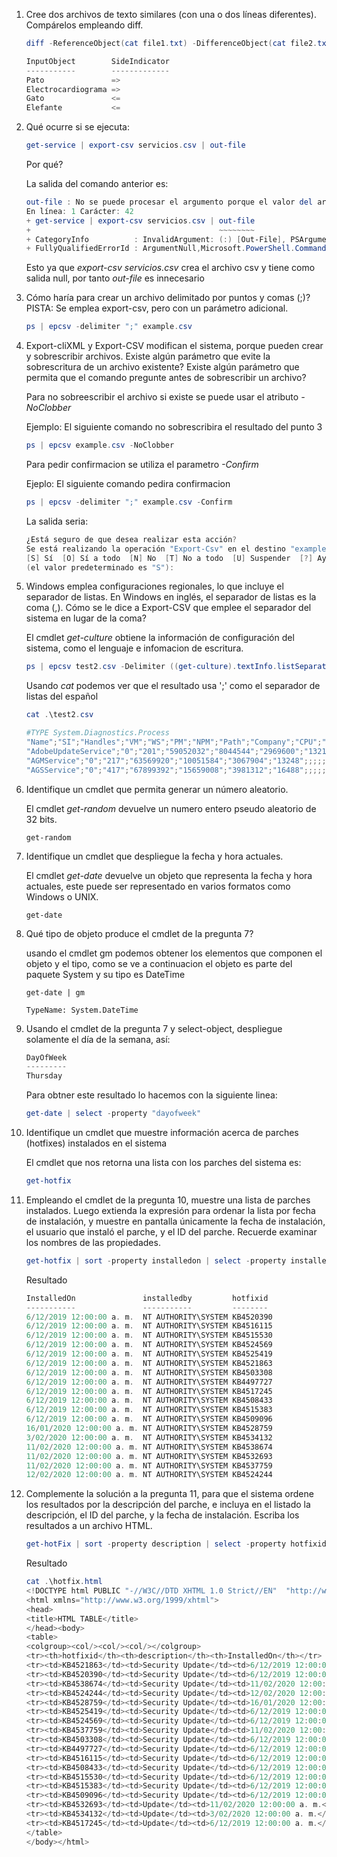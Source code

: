 1.  Cree dos archivos de texto similares (con una o dos líneas diferentes). Compárelos empleando diff.

    ```powershell
    diff -ReferenceObject(cat file1.txt) -DifferenceObject(cat file2.txt)

    InputObject        SideIndicator
    -----------        -------------
    Pato               =>
    Electrocardiograma =>
    Gato               <=
    Elefante           <=

    ```

2.  Qué ocurre si se ejecuta:

    ```powershell
    get-service | export-csv servicios.csv | out-file
    ```

    Por qué?

    La salida del comando anterior es:

    ```powershell
    out-file : No se puede procesar el argumento porque el valor del argumento "path" es NULL. Cambie el valor del argumento "path" a un valor no nulo.
    En línea: 1 Carácter: 42
    + get-service | export-csv servicios.csv | out-file
    +                                          ~~~~~~~~
    + CategoryInfo          : InvalidArgument: (:) [Out-File], PSArgumentNullException
    + FullyQualifiedErrorId : ArgumentNull,Microsoft.PowerShell.Commands.OutFileCommand
    ```

    Esto ya que _export-csv servicios.csv_ crea el archivo csv y tiene como salida null, por tanto _out-file_ es innecesario

3.  Cómo haría para crear un archivo delimitado por puntos y comas (;)? PISTA: Se emplea export-csv, pero con un parámetro adicional.

    ```powershell
    ps | epcsv -delimiter ";" example.csv
    ```

4.  Export-cliXML y Export-CSV modifican el sistema, porque pueden crear y sobrescribir archivos. Existe algún parámetro que evite la sobrescritura de un archivo existente? Existe algún parámetro que permita que el comando pregunte antes de sobrescribir un archivo?

    Para no sobreescribir el archivo si existe se puede usar el atributo _-NoClobber_

    Ejemplo:
    El siguiente comando no sobrescribira el resultado del punto 3

    ```powershell
    ps | epcsv example.csv -NoClobber
    ```

    Para pedir confirmacion se utiliza el parametro _-Confirm_

    Ejeplo: El siguiente comando pedira confirmacion

    ```powershell
    ps | epcsv -delimiter ";" example.csv -Confirm
    ```

    La salida seria:

    ```powershell
    ¿Está seguro de que desea realizar esta acción?
    Se está realizando la operación "Export-Csv" en el destino "example.csv".
    [S] Sí  [O] Sí a todo  [N] No  [T] No a todo  [U] Suspender  [?] Ayuda
    (el valor predeterminado es "S"):
    ```

5.  Windows emplea configuraciones regionales, lo que incluye el separador de listas. En Windows en inglés, el separador de listas es la coma (,). Cómo se le dice a Export-CSV que emplee el separador del sistema en lugar de la coma?

    El cmdlet _get-culture_ obtiene la información de configuración del sistema, como el lenguaje e infomacion de escritura.

    ```powershell
    ps | epcsv test2.csv -Delimiter ((get-culture).textInfo.listSeparator)
    ```

    Usando _cat_ podemos ver que el resultado usa ';' como el separador de listas del español

    ```powershell
    cat .\test2.csv

    #TYPE System.Diagnostics.Process
    "Name";"SI";"Handles";"VM";"WS";"PM";"NPM";"Path";"Company";"CPU";"FileVersion";"ProductVersion";"Description";"Product";"\*\*NounName";"BasePriority";"ExitCode";"HasExited";"ExitTime";"Handle";"SafeHandle";"HandleCount";"Id";"MachineName";"MainWindowHandle";"MainWindowTitle";"MainModule";"MaxWorkingSet";"MinWorkingSet";"Modules";"NonpagedSystemMemorySize";"NonpagedSystemMemorySize64";"PagedMemorySize";"PagedMemorySize64";"PagedSystemMemorySize";"PagedSystemMemorySize64";"PeakPagedMemorySize";"PeakPagedMemorySize64";"PeakWorkingSet";"PeakWorkingSet64";"PeakVirtualMemorySize";"PeakVirtualMemorySize64";"PriorityBoostEnabled";"PriorityClass";"PrivateMemorySize";"PrivateMemorySize64";"PrivilegedProcessorTime";"ProcessName";"ProcessorAffinity";"Responding";"SessionId";"StartInfo";"StartTime";"SynchronizingObject";"Threads";"TotalProcessorTime";"UserProcessorTime";"VirtualMemorySize";"VirtualMemorySize64";"EnableRaisingEvents";"StandardInput";"StandardOutput";"StandardError";"WorkingSet";"WorkingSet64";"Site";"Container"
    "AdobeUpdateService";"0";"201";"59052032";"8044544";"2969600";"13216";;;;;;;;"Process";"8";;;;;;"201";"4164";".";"0";"";;;;;"13216";"13216";"2969600";"2969600";"108016";"108016";"3190784";"3190784";"8937472";"8937472";"62984192";"62984192";;;"2969600";"2969600";;"AdobeUpdateService";;"True";"0";"System.Diagnostics.ProcessStartInfo";;;"System.Diagnostics.ProcessThreadCollection";;;"59052032";"59052032";"False";;;;"8044544";"8044544";;
    "AGMService";"0";"217";"63569920";"10051584";"3067904";"13248";;;;;;;;"Process";"8";;;;;;"217";"4156";".";"0";"";;;;;"13248";"13248";"3067904";"3067904";"123240";"123240";"3690496";"3690496";"11776000";"11776000";"95219712";"95219712";;;"3067904";"3067904";;"AGMService";;"True";"0";"System.Diagnostics.ProcessStartInfo";;;"System.Diagnostics.ProcessThreadCollection";;;"63569920";"63569920";"False";;;;"10051584";"10051584";;
    "AGSService";"0";"417";"67899392";"15659008";"3981312";"16488";;;;;;;;"Process";"8";;;;;;"417";"4140";".";"0";"";;;;;"16488";"16488";"3981312";"3981312";"147392";"147392";"5971968";"5971968";"22687744";"22687744";"127795200";"127795200";;;"3981312";"3981312";;"AGSService";;"True";"0";"System.Diagnostics.ProcessStartInfo";;;"System.Diagnostics.ProcessThreadCollection";;;
    ```

6.  Identifique un cmdlet que permita generar un número aleatorio.

    El cmdlet _get-random_ devuelve un numero entero pseudo aleatorio de 32 bits.

    ```powershel
    get-random
    ```

7.  Identifique un cmdlet que despliegue la fecha y hora actuales.

    El cmdlet _get-date_ devuelve un objeto que representa la fecha y hora actuales, este puede ser representado en varios formatos como Windows o UNIX.

    ```
    get-date
    ```

8.  Qué tipo de objeto produce el cmdlet de la pregunta 7?

    usando el cmdlet gm podemos obtener los elementos que componen el objeto y el tipo, como se ve a continuacion el objeto es parte del paquete System y su tipo es DateTime

    ```
    get-date | gm

    TypeName: System.DateTime
    ```

9.  Usando el cmdlet de la pregunta 7 y select-object, despliegue solamente el día de la semana, así:

    ```powershell
    DayOfWeek
    ---------
    Thursday
    ```

    Para obtner este resultado lo hacemos con la siguiente linea:

    ```powershell
    get-date | select -property "dayofweek"
    ```

10. Identifique un cmdlet que muestre información acerca de parches (hotfixes) instalados en el sistema

    El cmdlet que nos retorna una lista con los parches del sistema es:

    ```powershell
    get-hotfix
    ```

11. Empleando el cmdlet de la pregunta 10, muestre una lista de parches instalados. Luego extienda la expresión para ordenar la lista por fecha de instalación, y muestre en pantalla únicamente la fecha de instalación, el usuario que instaló el parche, y el ID del parche. Recuerde examinar los nombres de las propiedades.

    ```powershell
    get-hotfix | sort -property installedon | select -property installedon, installedby, hotfixid
    ```

    Resultado

    ```powershell
    InstalledOn               installedby         hotfixid
    -----------               -----------         --------
    6/12/2019 12:00:00 a. m.  NT AUTHORITY\SYSTEM KB4520390
    6/12/2019 12:00:00 a. m.  NT AUTHORITY\SYSTEM KB4516115
    6/12/2019 12:00:00 a. m.  NT AUTHORITY\SYSTEM KB4515530
    6/12/2019 12:00:00 a. m.  NT AUTHORITY\SYSTEM KB4524569
    6/12/2019 12:00:00 a. m.  NT AUTHORITY\SYSTEM KB4525419
    6/12/2019 12:00:00 a. m.  NT AUTHORITY\SYSTEM KB4521863
    6/12/2019 12:00:00 a. m.  NT AUTHORITY\SYSTEM KB4503308
    6/12/2019 12:00:00 a. m.  NT AUTHORITY\SYSTEM KB4497727
    6/12/2019 12:00:00 a. m.  NT AUTHORITY\SYSTEM KB4517245
    6/12/2019 12:00:00 a. m.  NT AUTHORITY\SYSTEM KB4508433
    6/12/2019 12:00:00 a. m.  NT AUTHORITY\SYSTEM KB4515383
    6/12/2019 12:00:00 a. m.  NT AUTHORITY\SYSTEM KB4509096
    16/01/2020 12:00:00 a. m. NT AUTHORITY\SYSTEM KB4528759
    3/02/2020 12:00:00 a. m.  NT AUTHORITY\SYSTEM KB4534132
    11/02/2020 12:00:00 a. m. NT AUTHORITY\SYSTEM KB4538674
    11/02/2020 12:00:00 a. m. NT AUTHORITY\SYSTEM KB4532693
    11/02/2020 12:00:00 a. m. NT AUTHORITY\SYSTEM KB4537759
    12/02/2020 12:00:00 a. m. NT AUTHORITY\SYSTEM KB4524244
    ```

12. Complemente la solución a la pregunta 11, para que el sistema ordene los resultados por la descripción del parche, e incluya en el listado la descripción, el ID del parche, y la fecha de instalación. Escriba los resultados a un archivo HTML.

    ```powershell
    get-hotFix | sort -property description | select -property hotfixid,description,installedon  | convertto-html | Out-File hotfix.html
    ```

    Resultado

    ```powershell
    cat .\hotfix.html
    <!DOCTYPE html PUBLIC "-//W3C//DTD XHTML 1.0 Strict//EN"  "http://www.w3.org/TR/xhtml1/DTD/xhtml1-strict.dtd">
    <html xmlns="http://www.w3.org/1999/xhtml">
    <head>
    <title>HTML TABLE</title>
    </head><body>
    <table>
    <colgroup><col/><col/><col/></colgroup>
    <tr><th>hotfixid</th><th>description</th><th>InstalledOn</th></tr>
    <tr><td>KB4521863</td><td>Security Update</td><td>6/12/2019 12:00:00 a. m.</td></tr>
    <tr><td>KB4520390</td><td>Security Update</td><td>6/12/2019 12:00:00 a. m.</td></tr>
    <tr><td>KB4538674</td><td>Security Update</td><td>11/02/2020 12:00:00 a. m.</td></tr>
    <tr><td>KB4524244</td><td>Security Update</td><td>12/02/2020 12:00:00 a. m.</td></tr>
    <tr><td>KB4528759</td><td>Security Update</td><td>16/01/2020 12:00:00 a. m.</td></tr>
    <tr><td>KB4525419</td><td>Security Update</td><td>6/12/2019 12:00:00 a. m.</td></tr>
    <tr><td>KB4524569</td><td>Security Update</td><td>6/12/2019 12:00:00 a. m.</td></tr>
    <tr><td>KB4537759</td><td>Security Update</td><td>11/02/2020 12:00:00 a. m.</td></tr>
    <tr><td>KB4503308</td><td>Security Update</td><td>6/12/2019 12:00:00 a. m.</td></tr>
    <tr><td>KB4497727</td><td>Security Update</td><td>6/12/2019 12:00:00 a. m.</td></tr>
    <tr><td>KB4516115</td><td>Security Update</td><td>6/12/2019 12:00:00 a. m.</td></tr>
    <tr><td>KB4508433</td><td>Security Update</td><td>6/12/2019 12:00:00 a. m.</td></tr>
    <tr><td>KB4515530</td><td>Security Update</td><td>6/12/2019 12:00:00 a. m.</td></tr>
    <tr><td>KB4515383</td><td>Security Update</td><td>6/12/2019 12:00:00 a. m.</td></tr>
    <tr><td>KB4509096</td><td>Security Update</td><td>6/12/2019 12:00:00 a. m.</td></tr>
    <tr><td>KB4532693</td><td>Update</td><td>11/02/2020 12:00:00 a. m.</td></tr>
    <tr><td>KB4534132</td><td>Update</td><td>3/02/2020 12:00:00 a. m.</td></tr>
    <tr><td>KB4517245</td><td>Update</td><td>6/12/2019 12:00:00 a. m.</td></tr>
    </table>
    </body></html>
    ```

```

```
